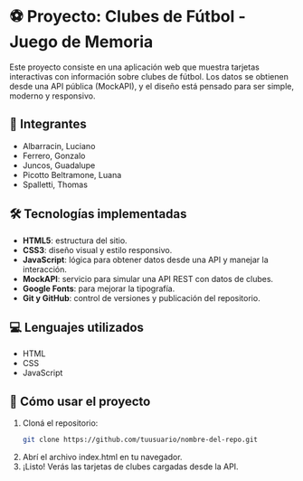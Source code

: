 # ⚽ Proyecto: Clubes de Fútbol - Juego de Memoria

Este proyecto consiste en una aplicación web que muestra tarjetas interactivas con información sobre clubes de fútbol. Los datos se obtienen desde una API pública (MockAPI), y el diseño está pensado para ser simple, moderno y responsivo.

## 👥 Integrantes

- Albarracin, Luciano
- Ferrero, Gonzalo
- Juncos, Guadalupe
- Picotto Beltramone, Luana
- Spalletti, Thomas


## 🛠️ Tecnologías implementadas

- **HTML5**: estructura del sitio.
- **CSS3**: diseño visual y estilo responsivo.
- **JavaScript**: lógica para obtener datos desde una API y manejar la interacción.
- **MockAPI**: servicio para simular una API REST con datos de clubes.
- **Google Fonts**: para mejorar la tipografía.
- **Git y GitHub**: control de versiones y publicación del repositorio.

## 💻 Lenguajes utilizados

- HTML
- CSS
- JavaScript

## 🚀 Cómo usar el proyecto

1. Cloná el repositorio:
   ```bash
   git clone https://github.com/tuusuario/nombre-del-repo.git
2. Abrí el archivo index.html en tu navegador.
3. ¡Listo! Verás las tarjetas de clubes cargadas desde la API.
